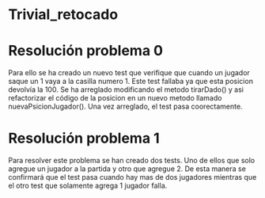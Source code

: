 # Trivial_retocado

# Resolución problema 0

Para ello se ha creado un nuevo test que verifique que cuando un jugador saque un 1 vaya a la casilla numero 1. Este test fallaba ya que esta posicion devolvía la 100. Se ha arreglado modificando el metodo tirarDado() y asi refactorizar el código de la posicion en un nuevo metodo llamado nuevaPsicionJugador(). Una vez arreglado, el test pasa coorectamente. 

# Resolución problema 1

Para resolver este problema se han creado dos tests. Uno de ellos que solo agregue un jugador a la partida y otro que agregue 2. De esta manera se confirmará que el test pasa cuando hay mas de dos jugadores mientras que el otro test que solamente agrega 1 jugador falla.